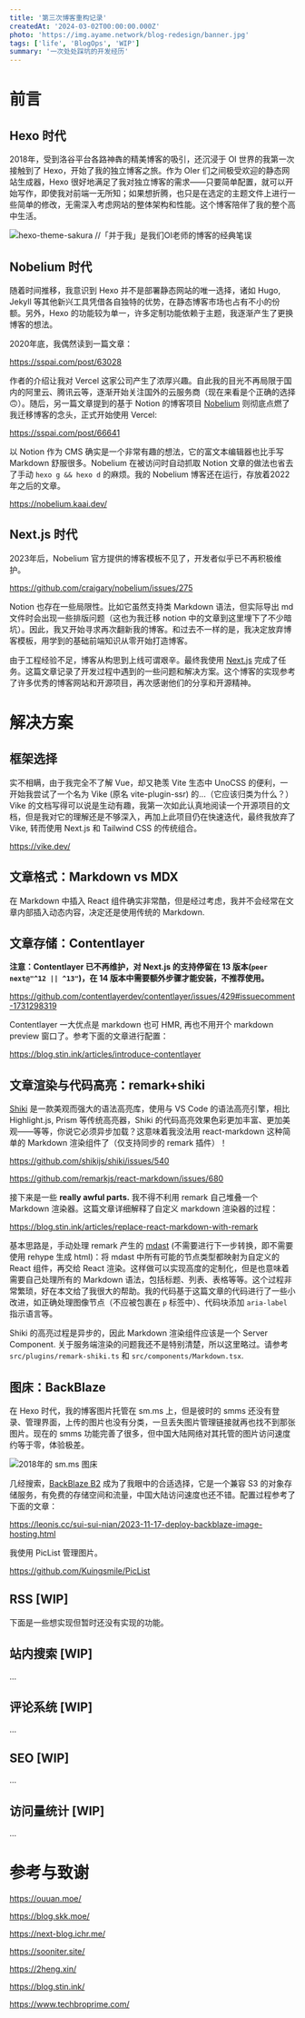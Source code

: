 ```yaml
---
title: '第三次博客重构记录'
createdAt: '2024-03-02T00:00:00.000Z'
photo: 'https://img.ayame.network/blog-redesign/banner.jpg'
tags: ['life', 'BlogOps', 'WIP']
summary: '一次处处踩坑的开发经历'
---
```


# 前言

## Hexo 时代

2018年，受到洛谷平台各路神犇的精美博客的吸引，还沉浸于 OI 世界的我第一次接触到了 Hexo，开始了我的独立博客之旅。作为 OIer 们之间极受欢迎的静态网站生成器，Hexo 很好地满足了我对独立博客的需求——只要简单配置，就可以开始写作，即使我对前端一无所知；如果想折腾，也只是在选定的主题文件上进行一些简单的修改，无需深入考虑网站的整体架构和性能。这个博客陪伴了我的整个高中生活。

![hexo-theme-sakura //「并于我」是我们OI老师的博客的经典笔误](https://img.ayame.network/blog-redesign/2018.png)

## Nobelium 时代

随着时间推移，我意识到 Hexo 并不是部署静态网站的唯一选择，诸如 Hugo, Jekyll 等其他新兴工具凭借各自独特的优势，在静态博客市场也占有不小的份额。另外，Hexo 的功能较为单一，许多定制功能依赖于主题，我逐渐产生了更换博客的想法。

2020年底，我偶然读到一篇文章：

https://sspai.com/post/63028

作者的介绍让我对 Vercel 这家公司产生了浓厚兴趣。自此我的目光不再局限于国内的阿里云、腾讯云等，逐渐开始关注国外的云服务商（现在来看是个正确的选择🙃）。随后，另一篇文章提到的基于 Notion 的博客项目 [Nobelium](https://github.com/craigary/nobelium) 则彻底点燃了我迁移博客的念头，正式开始使用 Vercel:

https://sspai.com/post/66641

以 Notion 作为 CMS 确实是一个非常有趣的想法，它的富文本编辑器也比手写 Markdown 舒服很多。Nobelium 在被访问时自动抓取 Notion 文章的做法也省去了手动 `hexo g && hexo d` 的麻烦。我的 Nobelium 博客还在运行，存放着2022年之后的文章。

https://nobelium.kaai.dev/

## Next.js 时代

2023年后，Nobelium 官方提供的博客模板不见了，开发者似乎已不再积极维护。

https://github.com/craigary/nobelium/issues/275

Notion 也存在一些局限性。比如它虽然支持类 Markdown 语法，但实际导出 md 文件时会出现一些排版问题（这也为我迁移 notion 中的文章到这里埋下了不少暗坑）。因此，我又开始寻求再次翻新我的博客。和过去不一样的是，我决定放弃博客模板，用学到的基础前端知识从零开始打造博客。

由于工程经验不足，博客从构思到上线可谓艰辛。最终我使用 [Next.js](https://nextjs.org/) 完成了任务。这篇文章记录了开发过程中遇到的一些问题和解决方案。这个博客的实现参考了许多优秀的博客网站和开源项目，再次感谢他们的分享和开源精神。

# 解决方案

## 框架选择

实不相瞒，由于我完全不了解 Vue，却又艳羡 Vite 生态中 UnoCSS 的便利，一开始我尝试了一个名为 Vike (原名 vite-plugin-ssr) 的...（它应该归类为什么？）Vike 的文档写得可以说是生动有趣，我第一次如此认真地阅读一个开源项目的文档，但是我对它的理解还是不够深入，再加上此项目仍在快速迭代，最终我放弃了 Vike, 转而使用 Next.js 和 Tailwind CSS 的传统组合。

https://vike.dev/

## 文章格式：Markdown vs MDX

在 Markdown 中插入 React 组件确实非常酷，但是经过考虑，我并不会经常在文章内部插入动态内容，决定还是使用传统的 Markdown.

## 文章存储：Contentlayer

**注意：Contentlayer 已不再维护，对 Next.js 的支持停留在 13 版本(`peer next@"^12 || ^13"`)，在 14 版本中需要额外步骤才能安装，不推荐使用。**

https://github.com/contentlayerdev/contentlayer/issues/429#issuecomment-1731298319

Contentlayer 一大优点是 markdown 也可 HMR, 再也不用开个 markdown preview 窗口了。参考下面的文章进行配置：

https://blog.stin.ink/articles/introduce-contentlayer

## 文章渲染与代码高亮：remark+shiki

[Shiki](https://shiki.style) 是一款美观而强大的语法高亮库，使用与 VS Code 的语法高亮引擎，相比 Highlight.js, Prism 等传统高亮器，Shiki 的代码高亮效果色彩更加丰富、更加美观——等等，你说它必须异步加载？这意味着我没法用 react-markdown 这种简单的 Markdown 渲染组件了（仅支持同步的 remark 插件）！

https://github.com/shikijs/shiki/issues/540

https://github.com/remarkjs/react-markdown/issues/680

接下来是一些 **really awful parts.** 我不得不利用 remark 自己堆叠一个 Markdown 渲染器。这篇文章详细解释了自定义 markdown 渲染器的过程：

https://blog.stin.ink/articles/replace-react-markdown-with-remark

基本思路是，手动处理 remark 产生的 [mdast](https://github.com/syntax-tree/mdast) (不需要进行下一步转换，即不需要使用 rehype 生成 html)：将 mdast 中所有可能的节点类型都映射为自定义的 React 组件，再交给 React 渲染。这样做可以实现高度的定制化，但是也意味着需要自己处理所有的 Markdown 语法，包括标题、列表、表格等等。这个过程非常繁琐，好在本文给了我很大的帮助。我的代码基于这篇文章的代码进行了一些小改进，如正确处理图像节点（不应被包裹在 `p` 标签中）、代码块添加 `aria-label` 指示语言等。

Shiki 的高亮过程是异步的，因此 Markdown 渲染组件应该是一个 Server Component. 关于服务端渲染的问题我还不是特别清楚，所以这里略过。请参考 `src/plugins/remark-shiki.ts` 和 `src/components/Markdown.tsx`.

## 图床：BackBlaze

在 Hexo 时代，我的博客图片托管在 sm.ms 上，但是彼时的 smms 还没有登录、管理界面，上传的图片也没有分类，一旦丢失图片管理链接就再也找不到那张图片。现在的 smms 功能完善了很多，但中国大陆网络对其托管的图片访问速度约等于零，体验极差。

![2018年的 sm.ms 图床](https://img.ayame.network/blog-redesign/smms2018.png)

几经搜索，[BackBlaze B2](https://www.backblaze.com/) 成为了我眼中的合适选择，它是一个兼容 S3 的对象存储服务，有免费的存储空间和流量，中国大陆访问速度也还不错。配置过程参考了下面的文章：

https://leonis.cc/sui-sui-nian/2023-11-17-deploy-backblaze-image-hosting.html

我使用 PicList 管理图片。

https://github.com/Kuingsmile/PicList

## RSS [WIP]

下面是一些想实现但暂时还没有实现的功能。

## 站内搜索 [WIP]

...

## 评论系统 [WIP]

...

## SEO [WIP]

...

## 访问量统计 [WIP]

...

# 参考与致谢

https://ouuan.moe/

https://blog.skk.moe/

https://next-blog.ichr.me/

https://sooniter.site/

https://2heng.xin/

https://blog.stin.ink/

https://www.techbroprime.com/
